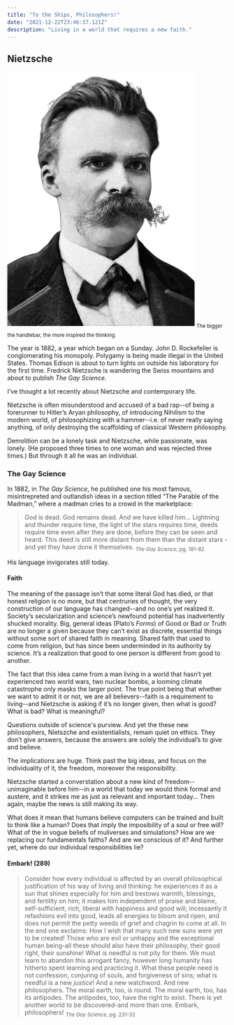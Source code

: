 ```yaml
---
title: "To the Ships, Philosophers!"
date: "2021-12-22T23:46:37.121Z"
description: "Living in a world that requires a new faith."
---
```


## Nietzsche
![Nietzsche](./Nietzsche.webp)
<sub>The bigger the handlebar, the more inspired the thinking.</sub>

The year is 1882, a year which began on a Sunday. John D. Rockefeller is conglomerating his monopoly. Polygamy is being made illegal in the United States. Thomas Edison is about to turn lights on outside his laboratory for the first time. Fredrick Nietzsche is wandering the Swiss mountains and about to publish *The Gay Science*.

I’ve thought a lot recently about Nietzsche and contemporary life. 

Nietzsche is often misunderstood and accused of a bad rap--of being a forerunner to Hitler’s Aryan philosophy, of introducing Nihilism to the modern world, of philosophizing with a hammer--i.e. of never really saying anything, of only destroying the scaffolding of classical Western philosophy. 

Demolition can be a lonely task and Nietzsche, while passionate, was lonely. (He proposed three times to one woman and was rejected three times.) But through it all he was an individual.

### The Gay Science
In 1882, in *The Gay Science*, he published one his most famous, misintrepreted and outlandish ideas in a section titled “The Parable of the Madman,” where a madman cries to a crowd in the marketplace: 

> God is dead. God remains dead. And we have killed him… Lightning and thunder require time, the light of the stars requires time, deeds require time even after they are done, before they can be seen and heard. This deed is still more distant from them than the distant stars - and yet they have done it themselves.
<sub>*The Gay Science*, pg. 181-82</sub>

His language invigorates still today.

#### Faith
The meaning of the passage isn’t that some literal God has died, or that honest religion is no more, but that centruries of thought, the very construction of our language has changed--and no one’s yet realized it. Society’s secularization and science’s newfound potential has inadvertently shucked morality. Big, general ideas (Plato’s *Forms*) of Good or Bad or Truth are no longer a given because they can’t exist as discrete, essential things without some sort of shared faith in meaning. Shared faith that used to come from religion, but has since been underminded in its authority by science. It’s a realization that good to one person is different from good to another.

The fact that this idea came from a man living in a world that hasn’t yet experienced two world wars, two nuclear bombs, a looming climate catastrophe only masks the larger point. The true point being that whether we want to admit it or not, we are all believers--faith is a requirement to living--and Nietzsche is asking if it’s no longer given, then what is good? What is bad? What is meaningful? 

Questions outside of science's purview. And yet the these new philosophers, Nietszche and existentialists, remain quiet on ethics. They don’t give answers, because the answers are solely the individual’s to give and believe. 

The implications are huge. Think past the big ideas, and focus on the individuality of it, the freedom, moreover the responsibility.

Nietzsche started a converstation about a new kind of freedom--unimaginable before him--in a world that today we would think formal and austere, and it strikes me as just as relevant and important today… Then again, maybe the news is still making its way.

What does it mean that humans believe computers can be trained and built to think like a human? Does that imply the imposibility of a soul or free will? What of the in vogue beliefs of muliverses and simulations? How are we replacing our fundamentals faiths? And are we conscious of it? And further yet, where do our individual responsibilities lie?

#### Embark! (289)

>Consider how every individual is affected by an overall philosophical justification of his way of living and thinking: he experiences it as a sun that shines especially for him and bestows warmth, blessings, and fertility on him; it makes him independent of praise and blame, self-sufficient, rich, liberal with happiness and good will; incessantly it refashions evil into good, leads all energies to bloom and ripen, and does not permit the petty weeds of grief and chagrin to come at all. In the end one exclaims: How I wish that many such new suns were yet to be created! Those who are evil or unhappy and the exceptional human being-all these should also have their philosophy, their good right, their sunshine! What is needful is not pity for them. We must learn to abandon this arrogant fancy, however long humanity has hitherto spent learning and practicing it. What these people need is not confession, conjuring of souls, and forgiveness of sins; what is needful is a new *justice*! And a new watchword. And new philosophers. The moral earth, too, is round. The moral earth, too, has its antipodes. The antipodes, too, have the right to exist. There is yet another world to be discovered-and more than one. Embark, philosophers!
<sub>*The Gay Science*, pg. 231-32</sub>
